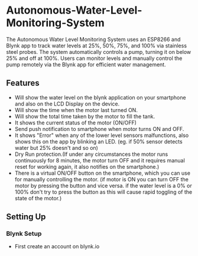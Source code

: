 # Autonomous-Water-Level-Monitoring-System
The Autonomous Water Level Monitoring System uses an ESP8266 and Blynk app to track water levels at 25%, 50%, 75%, and 100% via stainless steel probes. The system automatically controls a pump, turning it on below 25% and off at 100%. Users can monitor levels and manually control the pump remotely via the Blynk app for efficient water management.
## Features
- Will show the water level on the blynk application on your smartphone and also on the LCD Display on the device.
- Will show the time when the motor last turned ON.
- Will show the total time taken by the motor to fill the tank.
- It shows the current status of the motor (ON/OFF)
- Send push notification to smartphone when motor turns ON and OFF.
- It shows "Error" when any of the lower level sensors malfunctions, also shows this on the app by blinking an LED. (eg. if 50% sensor detects water but 25% doesn't and so on)
- Dry Run protection.(If under any circumstances the motor runs continuously for 8 minutes, the motor turn OFF and it requires manual reset for working again, it also notifies on the smartphone.)
- There is a virtual ON/OFF button on the smartphone, which you can use for manually controlling the motor. (if motor is ON you can turn OFF the motor by pressing the button and vice versa. if the water level is a 0% or 100% don't try to press the button as this will cause rapid toggling of the state of the motor.)
 ## Setting Up
 ### Blynk Setup
 - First create an account on blynk.io

